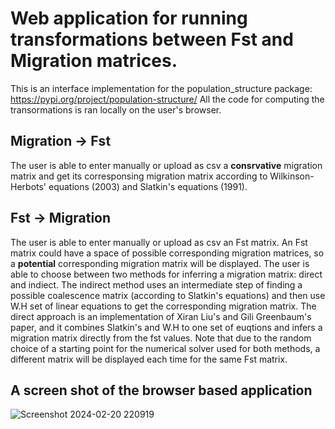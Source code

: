 # Web application for running transformations between Fst and Migration matrices.
This is an interface implementation for the population_structure package: https://pypi.org/project/population-structure/
All the code for computing the transormations is ran locally on the user's browser.
## Migration -> Fst
The user is able to enter manually or upload as csv a **consrvative** migration matrix and get its corresponsing migration matrix 
according to Wilkinson-Herbots' equations (2003) and Slatkin's equations (1991).
## Fst -> Migration
The user is able to enter manually or upload as csv an Fst matrix. An Fst matrix could have a space of possible corresponding migration matrices,
so a **potential** corresponding migration matrix will be displayed. 
The user is able to choose between two methods for inferring a migration matrix: direct and indiect. The indirect method uses an intermediate step 
of finding a possible coalescence matrix (according to Slatkin's equations) and then use W.H set of linear equations to get the corresponding migration matrix.
The direct approach is an implementation of Xiran Liu's and Gili Greenbaum's paper, and it combines Slatkin's and W.H to one set of euqtions and infers a migration
matrix directly from the fst values.
Note that due to the random choice of a starting point for the numerical solver used for both methods, a different matrix will be displayed each time
for the same Fst matrix.
## A screen shot of the browser based application
![Screenshot 2024-02-20 220919](https://github.com/Eyal708/WebApplication/assets/101056608/eb1b5f20-8d30-4d37-9e2d-a71e2cd4fc65)




